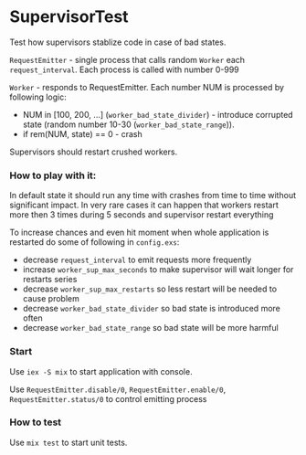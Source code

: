 # SupervisorTest

Test how supervisors stablize code in case of bad states.

`RequestEmitter` - single process that calls random `Worker` each `request_interval`.
Each process is called with number 0-999

`Worker` - responds to RequestEmitter. Each number NUM is processed by following logic:
- NUM in [100, 200, ...] (`worker_bad_state_divider`) - introduce corrupted state (random number 10-30 (`worker_bad_state_range`)).
- if rem(NUM, state) == 0 - crash

Supervisors should restart crushed workers.

### How to play with it:

In default state it should run any time with crashes from time to time
without significant impact. In very rare cases it can happen that workers
restart more then 3 times during 5 seconds and supervisor restart everything

To increase chances and even hit moment when whole application is restarted do
some  of following in `config.exs`:
- decrease `request_interval` to emit requests more frequently
- increase `worker_sup_max_seconds` to make supervisor will wait longer for
restarts series
- decrease `worker_sup_max_restarts` so less restart will be needed to cause problem
- decrease `worker_bad_state_divider` so bad state is introduced more often
- decrease `worker_bad_state_range`  so bad state will be more harmful

### Start

Use `iex -S mix` to start application with console.

Use `RequestEmitter.disable/0`, `RequestEmitter.enable/0`, `RequestEmitter.status/0`
to control emitting process

### How to test

Use `mix test` to start unit tests.